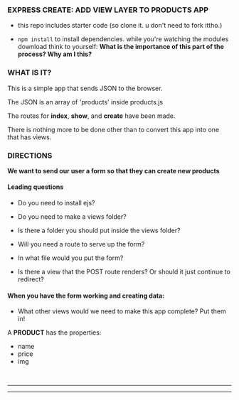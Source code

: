 ### EXPRESS CREATE: ADD VIEW LAYER TO PRODUCTS APP

* this repo includes starter code (so clone it. u don't need to fork ittho.)

* `npm install` to install dependencies. while you're watching the modules download think to yourself: **What is the importance of this part of the process? Why am I this?**



### WHAT IS IT?

This is a simple app that sends JSON to the browser.

The JSON is an array of 'products' inside products.js

The routes for **index**, **show**, and **create** have been made.

There is nothing more to be done other than to convert this app into one that has views.


### DIRECTIONS 

**We want to send our user a form so that they can create new products**

#### Leading questions

* Do you need to install ejs?

* Do you need to make a views folder?

* Is there a folder you should put inside the views folder?

* Will you need a route to serve up the form?

* In what file would you put the form?

* Is there a view that the POST route renders? Or should it just continue to redirect?

#### When you have the form working and creating data:

* What other views would we need to make this app complete? Put them in!


A **PRODUCT** has the properties:

* name
* price
* img

<br>
<hr>
<hr>



